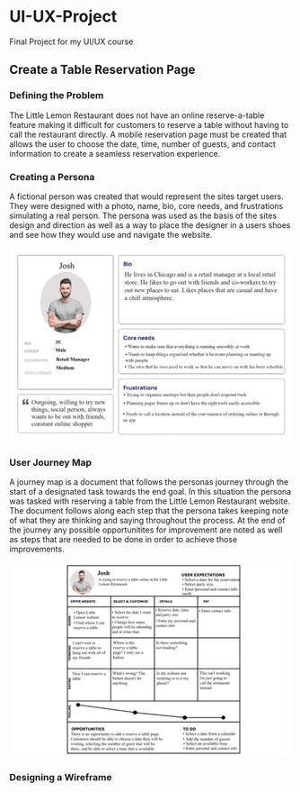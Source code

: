 # UI-UX-Project
Final Project for my UI/UX course  
  
## Create a Table Reservation Page ##  
  
### Defining the Problem ##  
The Little Lemon Restaurant does not have an online reserve-a-table feature making it difficult for customers to reserve a table without having to call the restaurant directly. A mobile reservation page must be created that allows the user to choose the date, time, number of guests, and contact information to create a seamless reservation experience.  
  
### Creating a Persona ###  
A fictional person was created that would represent the sites target users. They were designed with a photo, name, bio, core needs, and frustrations simulating a real person. The persona was used as the basis of the sites design and direction as well as a way to place the designer in a users shoes and see how they would use and navigate the website.  
  
![Little Lemon Persona](https://github.com/javierb256/UI-UX-Project/blob/main/Little%20Lemon%20Persona.png)  
  
### User Journey Map ###  
A journey map is a document that follows the personas journey through the start of a designated task towards the end goal. In this situation the persona was tasked with reserving a table from the Little Lemon Restaurant website. The document follows along each step that the persona takes keeping note of what they are thinking and saying throughout the process. At the end of the journey any possible opportunitites for improvement are noted as well as steps that are needed to be done in order to achieve those improvements.  
  
![Persona Journey Map](https://github.com/javierb256/UI-UX-Project/blob/main/User%20Journey%20Map.png)  
  
### Designing a Wireframe ###